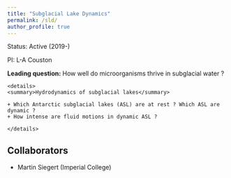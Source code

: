 ```yaml
---
title: "Subglacial Lake Dynamics"
permalink: /sld/
author_profile: true
---
```


Status: Active (2019-)

PI: L-A Couston

**Leading question:** How well do microorganisms thrive in subglacial water ?

```
<details>
<summary>Hydrodynamics of subglacial lakes</summary>
  
+ Which Antarctic subglacial lakes (ASL) are at rest ? Which ASL are dynamic ?
+ How intense are fluid motions in dynamic ASL ?

</details>
```

## Collaborators
- Martin Siegert (Imperial College)
